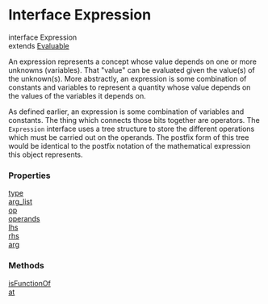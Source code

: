 Interface Expression
======

interface Expression<br>
extends [Evaluable](reference/v/0.2.1/core/definitions/Evaluable)

An expression represents a concept whose value depends on one or more
unknowns (variables). That "value" can be evaluated given the value(s) of the
unknown(s). More abstractly, an expression is some combination of constants and
variables to represent a quantity whose value depends on the values of the variables
it depends on.

As defined earlier, an expression is some combination of variables and constants.
The thing which connects those bits together are operators. The `Expression`
interface uses a tree structure to store the different operations which
must be carried out on the operands. The postfix form of this tree would be
identical to the postfix notation of the mathematical expression this object
represents.

### Properties

<div class="grid-container">
<div class="grid-item"><a href="/#/reference/v/0.2.1/core/definitions/Expression/type">type</a></div>
<div class="grid-item"><a href="/#/reference/v/0.2.1/core/definitions/Expression/arg_list">arg_list</a></div>
<div class="grid-item"><a href="/#/reference/v/0.2.1/core/definitions/Expression/op">op</a></div>
<div class="grid-item"><a href="/#/reference/v/0.2.1/core/definitions/Expression/operands">operands</a></div>
<div class="grid-item"><a href="/#/reference/v/0.2.1/core/definitions/Expression/lhs">lhs</a></div>
<div class="grid-item"><a href="/#/reference/v/0.2.1/core/definitions/Expression/rhs">rhs</a></div>
<div class="grid-item"><a href="/#/reference/v/0.2.1/core/definitions/Expression/arg">arg</a></div>
</div>

### Methods

<div class="grid-container">
<div class="grid-item"><a href="/#/reference/v/0.2.1/core/definitions/Expression/isFunctionOf">isFunctionOf</a></div>
<div class="grid-item"><a href="/#/reference/v/0.2.1/core/definitions/Expression/at">at</a></div>
</div>